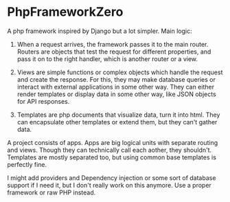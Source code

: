 # PhpFrameworkZero

A php framework inspired by Django but a lot simpler.
Main logic:

  1) When a request arrives, the framework passes it to the main router. Routers are objects that test the request for different properties, and pass it on to the right handler, which is another router or a view.
  
  2) Views are simple functions or complex objects which handle the request and create the response. For this, they may make database queries or interact with external applications in some other way. They can either render templates or display data in some other way, like JSON objects for API responses.
  
  3) Templates are php documents that visualize data, turn it into html. They can encapsulate other templates or extend them, but they can't gather data.
  
A project consists of apps. Apps are big logical units with separate routing and views. Though they can technically call each aother, they shouldn't. Templates are mostly separated too, but using common base templates is perfectly fine. 

I might add providers and Dependency injection or some sort of database support if I need it, but I don't really work on this anymore. Use a proper framework or raw PHP instead.
